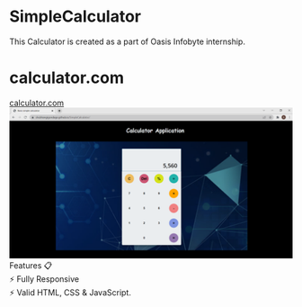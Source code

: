 # SimpleCalculator
This Calculator is created as a part of Oasis Infobyte internship.
# calculator.com
<a href="https://shubhangigondage.github.io/SimpleCalculator/">calculator.com</a>
<img src="image/calculator.png" alt="Microsoft" class="logo">
Features 📋
<br>
⚡️ Fully Responsive
<br>
⚡️ Valid HTML, CSS & JavaScript. 

